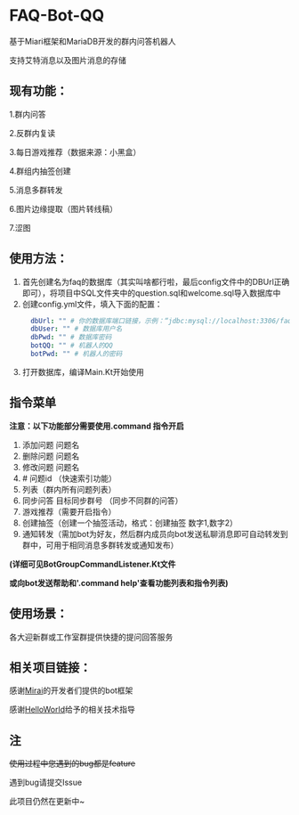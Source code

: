 # FAQ-Bot-QQ
  基于Miari框架和MariaDB开发的群内问答机器人
   
  支持艾特消息以及图片消息的存储
## 现有功能：
  1.群内问答
  
  2.反群内复读
  
  3.每日游戏推荐（数据来源：小黑盒）
  
  4.群组内抽签创建
  
  5.消息多群转发
  
  6.图片边缘提取（图片转线稿）
  
  7.涩图

## 使用方法：
  1. 首先创建名为faq的数据库（其实叫啥都行啦，最后config文件中的DBUrl正确即可），将项目中SQL文件夹中的question.sql和welcome.sql导入数据库中
  2. 创建config.yml文件，填入下面的配置：
      ```yaml
        dbUrl: "" # 你的数据库端口链接，示例：“jdbc:mysql://localhost:3306/faq?serverTimezone=UTC&characterEncoding=UTF-8
        dbUser: "" # 数据库用户名
        dbPwd: "" # 数据库密码
        botQQ: "" # 机器人的QQ
        botPwd: "" # 机器人的密码
      ``` 
  3. 打开数据库，编译Main.Kt开始使用
  
## 指令菜单
**注意：以下功能部分需要使用.command 指令开启**
1. 添加问题 问题名
2. 删除问题 问题名
3. 修改问题 问题名
4. \# 问题id （快速索引功能）
5. 列表（群内所有问题列表）
6. 同步问答 目标同步群号 （同步不同群的问答）
7. 游戏推荐（需要开启指令）
8. 创建抽签（创建一个抽签活动，格式：创建抽签 数字1,数字2）
9. 通知转发（需加bot为好友，然后群内成员向bot发送私聊消息即可自动转发到群中，可用于相同消息多群转发或通知发布）


**(详细可见BotGroupCommandListener.Kt文件**

**或向bot发送帮助和'.command help'查看功能列表和指令列表)**

## 使用场景：

  各大迎新群或工作室群提供快捷的提问回答服务

## 相关项目链接：
  感谢[Mirai](https://github.com/mamoe/mirai)的开发者们提供的bot框架
  
  感谢[HelloWorld](https://github.com/mzdluo123)给予的相关技术指导
  
## 注
  ~~使用过程中您遇到的bug都是feature~~
  
  遇到bug请提交Issue
  
  此项目仍然在更新中~
